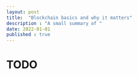 ```yaml
---
layout: post
title:  "Blockchain basics and why it matters"
description : "A small summary of "
date: 2022-01-01
published : true
---
```


# TODO